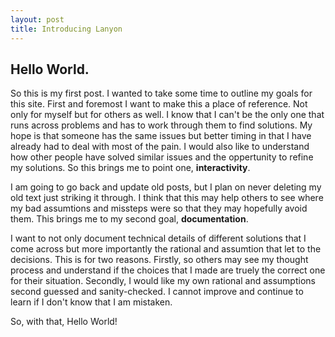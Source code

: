 ```yaml
---
layout: post
title: Introducing Lanyon
---
```


## Hello World.

So this is my first post. I wanted to take some time to outline my goals for this site. First and foremost I want to make this a place of reference. Not only for myself but for others as well. I know that I can't be the only one that runs across problems and has to work through them to find solutions. My hope is that someone has the same issues but better timing in that I have already had to deal with most of the pain. I would also like to understand how other people have solved similar issues and the oppertunity to refine my solutions. So this brings me to point one, **interactivity**. 

I am going to go back and update old posts, but I plan on never deleting my old text just striking it through. I think that this may help others to see where my bad assumtions and missteps were so that they may hopefully avoid them. This brings me to my second goal, **documentation**. 

I want to not only document technical details of different solutions that I come across but more importantly the rational and assumtion that let to the decisions. This is for two reasons. Firstly, so others may see my thought process and understand if the choices that I made are truely the correct one for their situation. Secondly, I would like my own rational and assumptions second guessed and sanity-checked. I cannot improve and continue to learn if I don't know that I am mistaken.

So, with that, Hello World!
